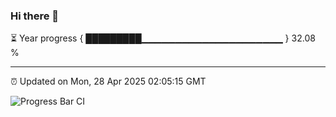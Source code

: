 ### Hi there 👋

⏳ Year progress { █████████▁▁▁▁▁▁▁▁▁▁▁▁▁▁▁▁▁▁▁▁▁ } 32.08 %

---

⏰ Updated on Mon, 28 Apr 2025 02:05:15 GMT

![Progress Bar CI](https://github.com/DhruviPatel157/GitHub-Actions-Demo/workflows/Progress%20Bar%20CI/badge.svg)
